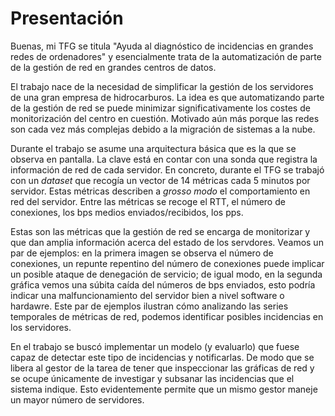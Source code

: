# Presentación

Buenas, mi TFG se titula "Ayuda al diagnóstico de incidencias en grandes redes de ordenadores" y esencialmente trata de la automatización de parte de la gestión de red en grandes centros de datos.

El trabajo nace de la necesidad de simplificar la gestión de los servidores de una gran empresa de hidrocarburos. La idea es que automatizando parte de la gestión de red se puede minimizar significativamente los costes de monitorización del centro en cuestión. Motivado aún más porque las redes son cada vez más complejas debido a la migración de sistemas a la nube. 

Durante el trabajo se asume una arquitectura básica que es la que se observa en pantalla. La clave está en contar con una sonda que registra la información de red de cada servidor. En concreto, durante el TFG se trabajó con un *dataset*  que recogía un vector de 14 métricas  cada 5 minutos por servidor. Estas métricas describen a *grosso modo* el comportamiento en red del servidor. Entre las métricas se recoge el RTT, el número de conexiones, los bps medios enviados/recibidos, los pps. 

Estas son las métricas que la gestión de red se encarga de monitorizar y que dan amplia información acerca del estado de los servdores. Veamos un par de ejemplos: en la primera imagen se observa el número de conexiones, un repunte repentino del número de conexiones puede implicar un posible ataque de denegación de servicio; de igual modo, en la segunda gráfica vemos una súbita caída del números de bps enviados, esto podría indicar una malfuncionamiento del servidor bien a nivel software o hardawre. Este par de ejemplos ilustran cómo analizando las series temporales de métricas de red, podemos identificar  posibles incidencias en los servidores. 

En el trabajo se buscó implementar un modelo (y evaluarlo) que fuese capaz de detectar este tipo de incidencias y notificarlas. De modo que se libera al gestor de la tarea de tener que inspeccionar las gráficas de red y se ocupe únicamente de investigar y subsanar las incidencias que el sistema indique. Esto evidentemente permite que un mismo gestor maneje un mayor número de servidores. 
